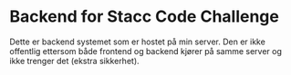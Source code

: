 # Backend for Stacc Code Challenge

Dette er backend systemet som er hostet på min server. Den er ikke offentlig ettersom både frontend og backend kjører på samme server og ikke trenger det (ekstra sikkerhet).
